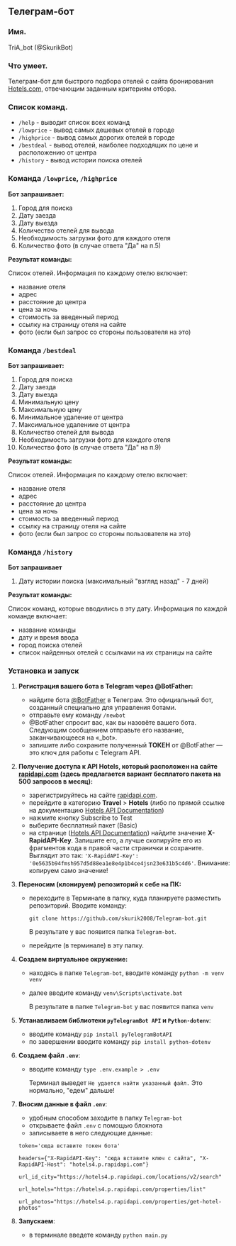 ﻿## Телеграм-бот

### Имя.
TriA_bot (@SkurikBot)

### Что умеет.
Телеграм-бот для быстрого подбора отелей с сайта бронирования [Hotels.com](https://www.hotels.com), отвечающим заданным критериям отбора.

### Список команд.
- `/help` - выводит список всех команд
- `/lowprice` - вывод самых дешевых отелей в городе
- `/highprice` - вывод самых дорогих отелей в городе
- `/bestdeal` - вывод отелей, наиболее подходящих по цене и расположению от центра
- `/history` - вывод истории поиска отелей

### Команда `/lowprice`, `/highprice`
**Бот запрашивает:**
1. Город для поиска
2. Дату заезда
3. Дату выезда
4. Количество отелей для вывода
5. Необходимость загрузки фото для каждого отеля
6. Количество фото (в случае ответа "Да" на п.5)

**Результат команды:**

Список отелей. Информация по каждому отелю включает:
- название отеля
- адрес
- расстояние до центра
- цена за ночь
- стоимость за введенный период
- ссылку на страницу отеля на сайте
- фото (если был запрос со стороны пользователя на это)

### Команда `/bestdeal`
**Бот запрашивает:**
1. Город для поиска
2. Дату заезда
3. Дату выезда
4. Минимальную цену
5. Максимальную цену
6. Минимальное удаление от центра
7. Максимальное удалениие от центра
8. Количество отелей для вывода
9. Необходимость загрузки фото для каждого отеля
10. Количество фото (в случае ответа "Да" на п.9)

**Результат команды:**


Список отелей. Информация по каждому отелю включает:
- название отеля
- адрес
- расстояние до центра
- цена за ночь
- стоимость за введенный период
- ссылку на страницу отеля на сайте
- фото (если был запрос со стороны пользователя на это)

### Команда `/history`
**Бот запрашивает** 
1. Дату истории поиска (максимальный "взгляд назад" - 7 дней)

**Результат команды:**

Список команд, которые вводились в эту дату. Информация по каждой команде включает:
- название команды
- дату и время ввода
- город поиска отелей
- список найденных отелей с ссылками на их страницы на сайте

### Установка и запуск
1. **Регистрация вашего бота в Telegram через @BotFather:**

	- найдите бота [@BotFather](https://t.me/BotFather) в Телеграм. Это официальный бот, созданный специально для управления ботами.
	- отправьте ему команду `/newbot`
	- @BotFather спросит вас, как вы назовёте вашего бота. Следующим сообщением отправьте его название, заканчивающееся на «_bot».
	- запишите либо сохраните полученный **ТОКЕН** от @BotFather — это ключ для работы с Telegram API.


2. **Получение доступа к API Hotels, который расположен на сайте [rapidapi.com](https://rapidapi.com) (здесь предлагается вариант бесплатого пакета на 500 запросов в месяц):**

	- зарегистрируйтесь на сайте [rapidapi.com](https://rapidapi.com).
	- перейдите в категорию **Travel** > **Hotels** (либо по прямой ссылке на документацию [Hotels API Documentation](https://rapidapi.com/apidojo/api/hotels4/))
	- нажмите кнопку Subscribe to Test
	- выберите бесплатный пакет (Basic)
	- на странице ([Hotels API Documentation](https://rapidapi.com/apidojo/api/hotels4/)) найдите значение **X-RapidAPI-Key**. Запишите его, а лучше скопируйте его из фрагментов кода в правой части странички и сохраните. Выглядит это так: `'X-RapidAPI-Key': '0e5635b94fmsh957d5d88ea1e8e4p1b4ce4jsn23e631b5c4d6'`. Внимание: копируем само значение!


3. **Переносим (клонируем) репозиторий к себе на ПК:**

	- переходите в Терминале в папку, куда планируете разместить репозиторий. Вводите команду:

		`git clone https://github.com/skurik2008/Telegram-bot.git`
			
		В результате у вас появится папка `Telegram-bot`.
	- перейдите (в терминале) в эту папку.


4. **Создаем виртуальное окружение:**

	- находясь в папке `Telegram-bot`, вводите команду `python -m venv venv`
	- далее вводите команду `venv\Scripts\activate.bat`

		В результате в папке `Telegram-bot` у вас появится папка `venv`


5. **Устанавливаем библиотеки `pyTelegramBot API` и `Python-dotenv`**:

	- вводите команду `pip install pyTelegramBotAPI`
	- по завершении вводите команду `pip install python-dotenv`


6. **Создаем файл `.env`**:

	- вводите команду `type .env.example > .env`

		Терминал выведет `Не удается найти указанный файл.` Это нормально, "едем" дальше!


7. **Вносим данные в файл `.env`**:

	- удобным способом заходите в папку `Telegram-bot`
	- открываете файл `.env` с помощью блокнота
	- записываете в него следующие данные:

	`token='сюда вставите токен бота'`

	`headers={"X-RapidAPI-Key": "сюда вставите ключ с сайта", "X-RapidAPI-Host": "hotels4.p.rapidapi.com"}`
	
	`url_id_city="https://hotels4.p.rapidapi.com/locations/v2/search"`
	
	`url_hotels="https://hotels4.p.rapidapi.com/properties/list"`
	
	`url_photos="https://hotels4.p.rapidapi.com/properties/get-hotel-photos"`


8. **Запускаем**:

	- в терминале введете команду `python main.py`
	